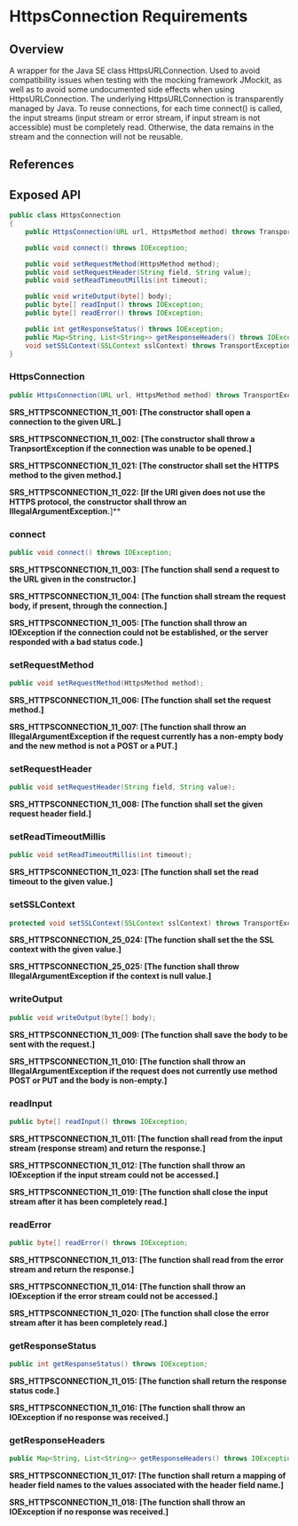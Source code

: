 # HttpsConnection Requirements

## Overview

A wrapper for the Java SE class HttpsURLConnection. Used to avoid compatibility issues when testing with the mocking framework JMockit, as well as to avoid some undocumented side effects when using HttpsURLConnection.
The underlying HttpsURLConnection is transparently managed by Java. To reuse connections, for each time connect() is called, the input streams (input stream or error stream, if input stream is not accessible) must be completely read. Otherwise, the data remains in the stream and the connection will not be reusable.

## References

## Exposed API

```java
public class HttpsConnection
{
    public HttpsConnection(URL url, HttpsMethod method) throws TransportException;

    public void connect() throws IOException;

    public void setRequestMethod(HttpsMethod method);
    public void setRequestHeader(String field, String value);
    public void setReadTimeoutMillis(int timeout);

    public void writeOutput(byte[] body);
    public byte[] readInput() throws IOException;
    public byte[] readError() throws IOException;

    public int getResponseStatus() throws IOException;
    public Map<String, List<String>> getResponseHeaders() throws IOException;
    void setSSLContext(SSLContext sslContext) throws TransportException;
}
```


### HttpsConnection

```java
public HttpsConnection(URL url, HttpsMethod method) throws TransportException;
```

**SRS_HTTPSCONNECTION_11_001: [**The constructor shall open a connection to the given URL.**]**

**SRS_HTTPSCONNECTION_11_002: [**The constructor shall throw a TranpsortException if the connection was unable to be opened.**]**

**SRS_HTTPSCONNECTION_11_021: [**The constructor shall set the HTTPS method to the given method.**]**

**SRS_HTTPSCONNECTION_11_022: [If the URI given does not use the HTTPS protocol, the constructor shall throw an IllegalArgumentException.**]**


### connect

```java
public void connect() throws IOException;
```

**SRS_HTTPSCONNECTION_11_003: [**The function shall send a request to the URL given in the constructor.**]**

**SRS_HTTPSCONNECTION_11_004: [**The function shall stream the request body, if present, through the connection.**]**

**SRS_HTTPSCONNECTION_11_005: [**The function shall throw an IOException if the connection could not be established, or the server responded with a bad status code.**]**


### setRequestMethod

```java
public void setRequestMethod(HttpsMethod method);
```

**SRS_HTTPSCONNECTION_11_006: [**The function shall set the request method.**]**

**SRS_HTTPSCONNECTION_11_007: [**The function shall throw an IllegalArgumentException if the request currently has a non-empty body and the new method is not a POST or a PUT.**]**


### setRequestHeader

```java
public void setRequestHeader(String field, String value);
```

**SRS_HTTPSCONNECTION_11_008: [**The function shall set the given request header field.**]**


### setReadTimeoutMillis

```java
public void setReadTimeoutMillis(int timeout);
```

**SRS_HTTPSCONNECTION_11_023: [**The function shall set the read timeout to the given value.**]**


### setSSLContext

```java
protected void setSSLContext(SSLContext sslContext) throws TransportException;
```

**SRS_HTTPSCONNECTION_25_024: [**The function shall set the the SSL context with the given value.**]**

**SRS_HTTPSCONNECTION_25_025: [**The function shall throw IllegalArgumentException if the context is null value.**]**

### writeOutput

```java
public void writeOutput(byte[] body);
```

**SRS_HTTPSCONNECTION_11_009: [**The function shall save the body to be sent with the request.**]**

**SRS_HTTPSCONNECTION_11_010: [**The function shall throw an IllegalArgumentException if the request does not currently use method POST or PUT and the body is non-empty.**]**


### readInput

```java
public byte[] readInput() throws IOException;
```

**SRS_HTTPSCONNECTION_11_011: [**The function shall read from the input stream (response stream) and return the response.**]**

**SRS_HTTPSCONNECTION_11_012: [**The function shall throw an IOException if the input stream could not be accessed.**]**

**SRS_HTTPSCONNECTION_11_019: [**The function shall close the input stream after it has been completely read.**]**


### readError

```java
public byte[] readError() throws IOException;
```

**SRS_HTTPSCONNECTION_11_013: [**The function shall read from the error stream and return the response.**]**

**SRS_HTTPSCONNECTION_11_014: [**The function shall throw an IOException if the error stream could not be accessed.**]**

**SRS_HTTPSCONNECTION_11_020: [**The function shall close the error stream after it has been completely read.**]**


### getResponseStatus

```java
public int getResponseStatus() throws IOException;
```

**SRS_HTTPSCONNECTION_11_015: [**The function shall return the response status code.**]**

**SRS_HTTPSCONNECTION_11_016: [**The function shall throw an IOException if no response was received.**]**


### getResponseHeaders

```java
public Map<String, List<String>> getResponseHeaders() throws IOException;
```

**SRS_HTTPSCONNECTION_11_017: [**The function shall return a mapping of header field names to the values associated with the header field name.**]**

**SRS_HTTPSCONNECTION_11_018: [**The function shall throw an IOException if no response was received.**]**